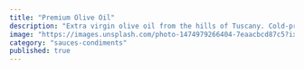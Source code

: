 ```yaml
---
title: "Premium Olive Oil"
description: "Extra virgin olive oil from the hills of Tuscany. Cold-pressed and unfiltered for maximum flavor."
image: "https://images.unsplash.com/photo-1474979266404-7eaacbcd87c5?ixlib=rb-4.0.3&auto=format&fit=crop&w=800&q=80"
category: "sauces-condiments"
published: true
---
```

